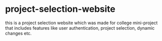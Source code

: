 # project-selection-website
this is a project selection website which was made for college mini-project that includes features like user authentication, project selection, dynamic changes etc.
